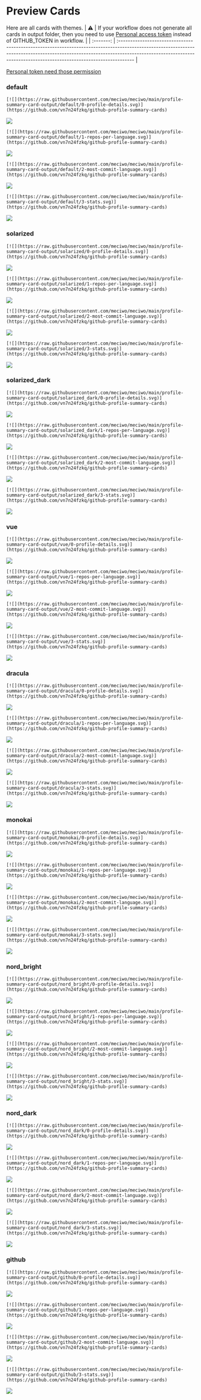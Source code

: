
# Preview Cards

Here are all cards with themes.
| :warning: | If your workflow does not generate all cards in output folder, then you need to use [Personal access token](https://docs.github.com/en/actions/configuring-and-managing-workflows/creating-and-storing-encrypted-secrets) instead of GITHUB_TOKEN in workflow. |
| :-------: | :------------------------------------------------------------------------------------------------------------------------------------------------------------------------------------------------------------------------------------------------ |

[Personal token need those permission](https://github.com/vn7n24fzkq/github-profile-summary-cards/wiki/Personal-access-token-permissions)


### default


```
[![](https://raw.githubusercontent.com/meciwo/meciwo/main/profile-summary-card-output/default/0-profile-details.svg)](https://github.com/vn7n24fzkq/github-profile-summary-cards)
```
![](https://raw.githubusercontent.com/meciwo/meciwo/main/profile-summary-card-output/default/0-profile-details.svg)


```
[![](https://raw.githubusercontent.com/meciwo/meciwo/main/profile-summary-card-output/default/1-repos-per-language.svg)](https://github.com/vn7n24fzkq/github-profile-summary-cards)
```
![](https://raw.githubusercontent.com/meciwo/meciwo/main/profile-summary-card-output/default/1-repos-per-language.svg)


```
[![](https://raw.githubusercontent.com/meciwo/meciwo/main/profile-summary-card-output/default/2-most-commit-language.svg)](https://github.com/vn7n24fzkq/github-profile-summary-cards)
```
![](https://raw.githubusercontent.com/meciwo/meciwo/main/profile-summary-card-output/default/2-most-commit-language.svg)


```
[![](https://raw.githubusercontent.com/meciwo/meciwo/main/profile-summary-card-output/default/3-stats.svg)](https://github.com/vn7n24fzkq/github-profile-summary-cards)
```
![](https://raw.githubusercontent.com/meciwo/meciwo/main/profile-summary-card-output/default/3-stats.svg)


### solarized


```
[![](https://raw.githubusercontent.com/meciwo/meciwo/main/profile-summary-card-output/solarized/0-profile-details.svg)](https://github.com/vn7n24fzkq/github-profile-summary-cards)
```
![](https://raw.githubusercontent.com/meciwo/meciwo/main/profile-summary-card-output/solarized/0-profile-details.svg)


```
[![](https://raw.githubusercontent.com/meciwo/meciwo/main/profile-summary-card-output/solarized/1-repos-per-language.svg)](https://github.com/vn7n24fzkq/github-profile-summary-cards)
```
![](https://raw.githubusercontent.com/meciwo/meciwo/main/profile-summary-card-output/solarized/1-repos-per-language.svg)


```
[![](https://raw.githubusercontent.com/meciwo/meciwo/main/profile-summary-card-output/solarized/2-most-commit-language.svg)](https://github.com/vn7n24fzkq/github-profile-summary-cards)
```
![](https://raw.githubusercontent.com/meciwo/meciwo/main/profile-summary-card-output/solarized/2-most-commit-language.svg)


```
[![](https://raw.githubusercontent.com/meciwo/meciwo/main/profile-summary-card-output/solarized/3-stats.svg)](https://github.com/vn7n24fzkq/github-profile-summary-cards)
```
![](https://raw.githubusercontent.com/meciwo/meciwo/main/profile-summary-card-output/solarized/3-stats.svg)


### solarized_dark


```
[![](https://raw.githubusercontent.com/meciwo/meciwo/main/profile-summary-card-output/solarized_dark/0-profile-details.svg)](https://github.com/vn7n24fzkq/github-profile-summary-cards)
```
![](https://raw.githubusercontent.com/meciwo/meciwo/main/profile-summary-card-output/solarized_dark/0-profile-details.svg)


```
[![](https://raw.githubusercontent.com/meciwo/meciwo/main/profile-summary-card-output/solarized_dark/1-repos-per-language.svg)](https://github.com/vn7n24fzkq/github-profile-summary-cards)
```
![](https://raw.githubusercontent.com/meciwo/meciwo/main/profile-summary-card-output/solarized_dark/1-repos-per-language.svg)


```
[![](https://raw.githubusercontent.com/meciwo/meciwo/main/profile-summary-card-output/solarized_dark/2-most-commit-language.svg)](https://github.com/vn7n24fzkq/github-profile-summary-cards)
```
![](https://raw.githubusercontent.com/meciwo/meciwo/main/profile-summary-card-output/solarized_dark/2-most-commit-language.svg)


```
[![](https://raw.githubusercontent.com/meciwo/meciwo/main/profile-summary-card-output/solarized_dark/3-stats.svg)](https://github.com/vn7n24fzkq/github-profile-summary-cards)
```
![](https://raw.githubusercontent.com/meciwo/meciwo/main/profile-summary-card-output/solarized_dark/3-stats.svg)


### vue


```
[![](https://raw.githubusercontent.com/meciwo/meciwo/main/profile-summary-card-output/vue/0-profile-details.svg)](https://github.com/vn7n24fzkq/github-profile-summary-cards)
```
![](https://raw.githubusercontent.com/meciwo/meciwo/main/profile-summary-card-output/vue/0-profile-details.svg)


```
[![](https://raw.githubusercontent.com/meciwo/meciwo/main/profile-summary-card-output/vue/1-repos-per-language.svg)](https://github.com/vn7n24fzkq/github-profile-summary-cards)
```
![](https://raw.githubusercontent.com/meciwo/meciwo/main/profile-summary-card-output/vue/1-repos-per-language.svg)


```
[![](https://raw.githubusercontent.com/meciwo/meciwo/main/profile-summary-card-output/vue/2-most-commit-language.svg)](https://github.com/vn7n24fzkq/github-profile-summary-cards)
```
![](https://raw.githubusercontent.com/meciwo/meciwo/main/profile-summary-card-output/vue/2-most-commit-language.svg)


```
[![](https://raw.githubusercontent.com/meciwo/meciwo/main/profile-summary-card-output/vue/3-stats.svg)](https://github.com/vn7n24fzkq/github-profile-summary-cards)
```
![](https://raw.githubusercontent.com/meciwo/meciwo/main/profile-summary-card-output/vue/3-stats.svg)


### dracula


```
[![](https://raw.githubusercontent.com/meciwo/meciwo/main/profile-summary-card-output/dracula/0-profile-details.svg)](https://github.com/vn7n24fzkq/github-profile-summary-cards)
```
![](https://raw.githubusercontent.com/meciwo/meciwo/main/profile-summary-card-output/dracula/0-profile-details.svg)


```
[![](https://raw.githubusercontent.com/meciwo/meciwo/main/profile-summary-card-output/dracula/1-repos-per-language.svg)](https://github.com/vn7n24fzkq/github-profile-summary-cards)
```
![](https://raw.githubusercontent.com/meciwo/meciwo/main/profile-summary-card-output/dracula/1-repos-per-language.svg)


```
[![](https://raw.githubusercontent.com/meciwo/meciwo/main/profile-summary-card-output/dracula/2-most-commit-language.svg)](https://github.com/vn7n24fzkq/github-profile-summary-cards)
```
![](https://raw.githubusercontent.com/meciwo/meciwo/main/profile-summary-card-output/dracula/2-most-commit-language.svg)


```
[![](https://raw.githubusercontent.com/meciwo/meciwo/main/profile-summary-card-output/dracula/3-stats.svg)](https://github.com/vn7n24fzkq/github-profile-summary-cards)
```
![](https://raw.githubusercontent.com/meciwo/meciwo/main/profile-summary-card-output/dracula/3-stats.svg)


### monokai


```
[![](https://raw.githubusercontent.com/meciwo/meciwo/main/profile-summary-card-output/monokai/0-profile-details.svg)](https://github.com/vn7n24fzkq/github-profile-summary-cards)
```
![](https://raw.githubusercontent.com/meciwo/meciwo/main/profile-summary-card-output/monokai/0-profile-details.svg)


```
[![](https://raw.githubusercontent.com/meciwo/meciwo/main/profile-summary-card-output/monokai/1-repos-per-language.svg)](https://github.com/vn7n24fzkq/github-profile-summary-cards)
```
![](https://raw.githubusercontent.com/meciwo/meciwo/main/profile-summary-card-output/monokai/1-repos-per-language.svg)


```
[![](https://raw.githubusercontent.com/meciwo/meciwo/main/profile-summary-card-output/monokai/2-most-commit-language.svg)](https://github.com/vn7n24fzkq/github-profile-summary-cards)
```
![](https://raw.githubusercontent.com/meciwo/meciwo/main/profile-summary-card-output/monokai/2-most-commit-language.svg)


```
[![](https://raw.githubusercontent.com/meciwo/meciwo/main/profile-summary-card-output/monokai/3-stats.svg)](https://github.com/vn7n24fzkq/github-profile-summary-cards)
```
![](https://raw.githubusercontent.com/meciwo/meciwo/main/profile-summary-card-output/monokai/3-stats.svg)


### nord_bright


```
[![](https://raw.githubusercontent.com/meciwo/meciwo/main/profile-summary-card-output/nord_bright/0-profile-details.svg)](https://github.com/vn7n24fzkq/github-profile-summary-cards)
```
![](https://raw.githubusercontent.com/meciwo/meciwo/main/profile-summary-card-output/nord_bright/0-profile-details.svg)


```
[![](https://raw.githubusercontent.com/meciwo/meciwo/main/profile-summary-card-output/nord_bright/1-repos-per-language.svg)](https://github.com/vn7n24fzkq/github-profile-summary-cards)
```
![](https://raw.githubusercontent.com/meciwo/meciwo/main/profile-summary-card-output/nord_bright/1-repos-per-language.svg)


```
[![](https://raw.githubusercontent.com/meciwo/meciwo/main/profile-summary-card-output/nord_bright/2-most-commit-language.svg)](https://github.com/vn7n24fzkq/github-profile-summary-cards)
```
![](https://raw.githubusercontent.com/meciwo/meciwo/main/profile-summary-card-output/nord_bright/2-most-commit-language.svg)


```
[![](https://raw.githubusercontent.com/meciwo/meciwo/main/profile-summary-card-output/nord_bright/3-stats.svg)](https://github.com/vn7n24fzkq/github-profile-summary-cards)
```
![](https://raw.githubusercontent.com/meciwo/meciwo/main/profile-summary-card-output/nord_bright/3-stats.svg)


### nord_dark


```
[![](https://raw.githubusercontent.com/meciwo/meciwo/main/profile-summary-card-output/nord_dark/0-profile-details.svg)](https://github.com/vn7n24fzkq/github-profile-summary-cards)
```
![](https://raw.githubusercontent.com/meciwo/meciwo/main/profile-summary-card-output/nord_dark/0-profile-details.svg)


```
[![](https://raw.githubusercontent.com/meciwo/meciwo/main/profile-summary-card-output/nord_dark/1-repos-per-language.svg)](https://github.com/vn7n24fzkq/github-profile-summary-cards)
```
![](https://raw.githubusercontent.com/meciwo/meciwo/main/profile-summary-card-output/nord_dark/1-repos-per-language.svg)


```
[![](https://raw.githubusercontent.com/meciwo/meciwo/main/profile-summary-card-output/nord_dark/2-most-commit-language.svg)](https://github.com/vn7n24fzkq/github-profile-summary-cards)
```
![](https://raw.githubusercontent.com/meciwo/meciwo/main/profile-summary-card-output/nord_dark/2-most-commit-language.svg)


```
[![](https://raw.githubusercontent.com/meciwo/meciwo/main/profile-summary-card-output/nord_dark/3-stats.svg)](https://github.com/vn7n24fzkq/github-profile-summary-cards)
```
![](https://raw.githubusercontent.com/meciwo/meciwo/main/profile-summary-card-output/nord_dark/3-stats.svg)


### github


```
[![](https://raw.githubusercontent.com/meciwo/meciwo/main/profile-summary-card-output/github/0-profile-details.svg)](https://github.com/vn7n24fzkq/github-profile-summary-cards)
```
![](https://raw.githubusercontent.com/meciwo/meciwo/main/profile-summary-card-output/github/0-profile-details.svg)


```
[![](https://raw.githubusercontent.com/meciwo/meciwo/main/profile-summary-card-output/github/1-repos-per-language.svg)](https://github.com/vn7n24fzkq/github-profile-summary-cards)
```
![](https://raw.githubusercontent.com/meciwo/meciwo/main/profile-summary-card-output/github/1-repos-per-language.svg)


```
[![](https://raw.githubusercontent.com/meciwo/meciwo/main/profile-summary-card-output/github/2-most-commit-language.svg)](https://github.com/vn7n24fzkq/github-profile-summary-cards)
```
![](https://raw.githubusercontent.com/meciwo/meciwo/main/profile-summary-card-output/github/2-most-commit-language.svg)


```
[![](https://raw.githubusercontent.com/meciwo/meciwo/main/profile-summary-card-output/github/3-stats.svg)](https://github.com/vn7n24fzkq/github-profile-summary-cards)
```
![](https://raw.githubusercontent.com/meciwo/meciwo/main/profile-summary-card-output/github/3-stats.svg)

